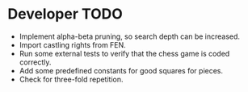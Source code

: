 # Developer TODO

-   Implement alpha-beta pruning, so search depth can be increased.
-   Import castling rights from FEN.
-   Run some external tests to verify that the chess game is coded correctly.
-   Add some predefined constants for good squares for pieces.
-   Check for three-fold repetition.
